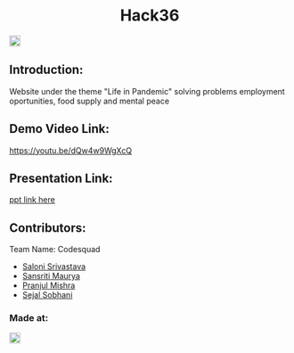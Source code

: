 <h1 align="center">Hack36 </h1>
<p align="center">
</p>

<a href="https://hack36.com"> <img src="http://bit.ly/BuiltAtHack36" height=20px> </a>


## Introduction:
  Website under the theme "Life in Pandemic" solving problems employment oportunities, food supply and mental peace
  
## Demo Video Link:
  <a href="https://youtu.be/dQw4w9WgXcQ">https://youtu.be/dQw4w9WgXcQ</a>
  
## Presentation Link:
  <a href="https://docs.google.com/presentation/d/1iYcQFZaecHQf7XRGv4LKNE-O_342VAxm6omQcaJTdQI/edit?usp=sharing"> ppt link here </a>
  
## Contributors:

Team Name: Codesquad

* [Saloni Srivastava](https://github.com/salonisri1733)
* [Sansriti Maurya](https://github.com/sansriti14)
* [Pranjul Mishra](https://github.com/shashwat1998)
* [Sejal Sobhani](https://github.com/ManasUniyal)


### Made at:
<a href="https://hack36.com"> <img src="http://bit.ly/BuiltAtHack36" height=20px> </a>
